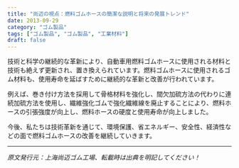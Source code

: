 ```yaml
---
title: "尚迈の視点：燃料ゴムホースの簡潔な説明と将来の発展トレンド"
date: 2013-09-29
category: "ゴム製品"
tags: ["ゴム製品", "ゴム製品", "工業材料"]
draft: false
---
```


技術と科学の継続的な革新により、自動車用燃料ゴムホースに使用される材料と技術も絶えず更新され、置き換えられています。燃料ゴムホースに使用されるゴム材料も、使用寿命を延ばすために継続的な革新と改善が行われています。

例えば、巻き付け方法を採用して骨格材料を強化し、間欠加硫方法の代わりに連続加硫方法を使用し、繊維強化ゴムで強化繊維線を廃止することにより、燃料ホースの引張強度が向上し、燃料ホースの硬度と使用寿命が向上しました。

今後、私たちは技術革新を通じて、環境保護、省エネルギー、安全性、経済性などの面で燃料ゴムホースの改善を継続していきます。

---

*原文発行元：上海尚迈ゴム工場、転載時は出典を明記してください！*